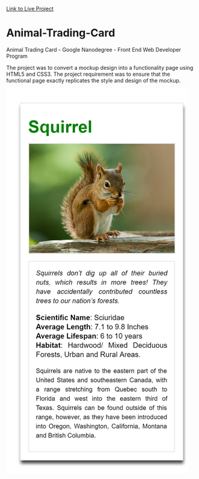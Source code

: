 
[Link to Live Project](https://vasudevapitta.github.io/Animal-Trading-Card/)
# Animal-Trading-Card
Animal Trading Card - Google Nanodegree - Front End Web Developer Program

The project was to convert a mockup design into a functionality page using HTML5 and CSS3.
The project requirement was to ensure that the functional page exactly replicates the style and design of the mockup.

![Project Image](images/project.png)

